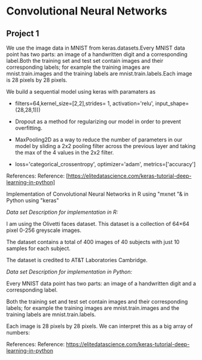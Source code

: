 # Convolutional Neural Networks

## Project 1

We use the image data in MNIST from keras.datasets.Every MNIST data point has two parts: an image of a handwritten digit and a corresponding label.Both the training set and test set contain images and their corresponding labels; for example the training images are mnist.train.images and the training labels are mnist.train.labels.Each image is 28 pixels by 28 pixels. 
  
  We build a sequential model using keras with paramaters as
  
  - filters=64,kernel_size=[2,2],strides= 1, activation='relu', input_shape=(28,28,1)))
  
  - Dropout as a method for regularizing our model in order to prevent overfitting. 
  
  - MaxPooling2D as a way to reduce the number of parameters in our model by sliding a 2x2 pooling filter across 
     the previous layer and taking the max of the 4 values in the 2x2 filter.
     
   - loss='categorical_crossentropy', optimizer='adam', metrics=['accuracy'] 
     
References: 
Reference: [https://elitedatascience.com/keras-tutorial-deep-learning-in-python]




Implementation of Convolutional Neural Networks in R using "mxnet "& in Python using "keras"

*Data set Description for implementation in R:*

I am using the Olivetti faces dataset. This dataset is a collection of 64×64 pixel 0-256 greyscale images.

The dataset contains a total of 400 images of 40 subjects with just 10 samples for each subject.

The dataset is credited to AT&T Laboratories Cambridge.

*Data set Description for implementation in Python:*

Every MNIST data point has two parts: an image of a handwritten digit and a corresponding label.

Both the training set and test set contain images and their corresponding labels; for example the training images are mnist.train.images and the training labels are mnist.train.labels.

Each image is 28 pixels by 28 pixels. We can interpret this as a big array of numbers:

References: 
Reference: https://elitedatascience.com/keras-tutorial-deep-learning-in-python

